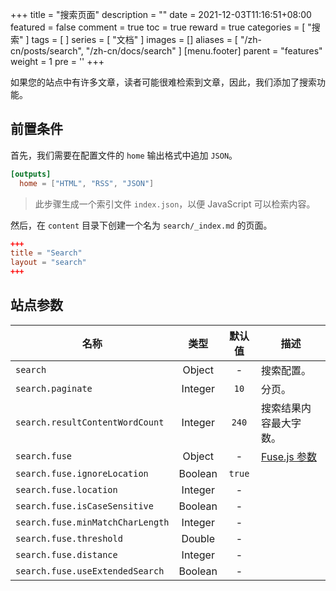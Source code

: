 +++
title = "搜索页面"
description = ""
date = 2021-12-03T11:16:51+08:00
featured = false
comment = true
toc = true
reward = true
categories = [
  "搜索"
]
tags = [
]
series = [
  "文档"
]
images = []
aliases = [
  "/zh-cn/posts/search",
  "/zh-cn/docs/search"
]
[menu.footer]
  parent = "features"
  weight = 1
  pre = '<i class="fas fa-fw fa-search me-1"></i>'
+++

如果您的站点中有许多文章，读者可能很难检索到文章，因此，我们添加了搜索功能。

<!--more-->

## 前置条件

首先，我们需要在配置文件的 `home` 输出格式中追加 `JSON`。

```toml
[outputs]
  home = ["HTML", "RSS", "JSON"]
```

> 此步骤生成一个索引文件 `index.json`，以便 JavaScript 可以检索内容。

然后，在 `content` 目录下创建一个名为 `search/_index.md` 的页面。

```toml
+++
title = "Search"
layout = "search"
+++
```

## 站点参数

| 名称 | 类型 | 默认值 | 描述
|---|:-:|:-:|---
| `search` | Object | - | 搜索配置。
| `search.paginate` | Integer | `10` | 分页。
| `search.resultContentWordCount` | Integer | `240` | 搜索结果内容最大字数。
| `search.fuse` | Object | - | [Fuse.js 参数](https://fusejs.io/api/options.html)
| `search.fuse.ignoreLocation` | Boolean | `true` |
| `search.fuse.location` | Integer | - |
| `search.fuse.isCaseSensitive` | Boolean | - |
| `search.fuse.minMatchCharLength` | Integer | - |
| `search.fuse.threshold` | Double | - |
| `search.fuse.distance` | Integer | - |
| `search.fuse.useExtendedSearch` | Boolean | - |
